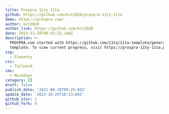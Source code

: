 ```yaml
---
title: Prospra 11ty 11ta
github: https://github.com/kct2020/prospra-11ty-11ta
demo: https://prospra.com/
author: kct2020
author_link: https://github.com/kct2020
date: 2023-11-28T08:42:22.148Z
description: >-
  PROSPRA.com started with https://github.com/11ta/11ta-template/generate
  template. To view current progress, visit https://prospra-11ty-11ta.pages.dev/
ssg:
  - Eleventy
css:
  - Tailwind
cms:
  - Markdown
category: []
draft: false
publish_date: '2021-08-18T09:25:04Z'
update_date: '2023-10-25T10:13:04Z'
github_star: 1
github_fork: 0
---
```

